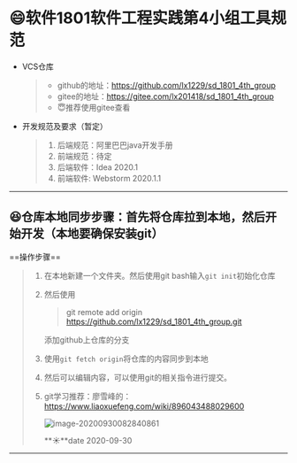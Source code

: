 # :smile:软件1801软件工程实践第4小组工具规范

- VCS仓库

  > - github的地址：https://github.com/lx1229/sd_1801_4th_group
  > - gitee的地址：https://gitee.com/lx201418/sd_1801_4th_group
  > - :innocent:推荐使用gitee查看

- 开发规范及要求（暂定）

  > 1. 后端规范：阿里巴巴java开发手册
  > 2. 前端规范：待定
  > 3. 后端软件：Idea 2020.1
  > 4. 前端软件:   Webstorm  2020.1.1

-----

## :laughing:仓库本地同步步骤：首先将仓库拉到本地，然后开始开发（本地要确保安装git）

==操作步骤==

> 1. 在本地新建一个文件夹。然后使用git bash输入`git init`初始化仓库
>
> 2. 然后使用
>
>    > git remote add origin https://github.com/lx1229/sd_1801_4th_group.git
>
>    添加github上仓库的分支
>
> 3. 使用`git fetch origin`将仓库的内容同步到本地
>
> 4. 然后可以编辑内容，可以使用git的相关指令进行提交。
>
> 5. git学习推荐：廖雪峰的：https://www.liaoxuefeng.com/wiki/896043488029600
>
>    ![image-20200930082840861](https://gitee.com/lx201418/picRepository/raw/master/img/20200930082848.png)
>
>    **:sunny:**date 2020-09-30

-----

